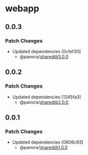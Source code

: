 # webapp

## 0.0.3

### Patch Changes

- Updated dependencies [0cfef30]
  - @panora/shared@3.0.0

## 0.0.2

### Patch Changes

- Updated dependencies [1245fa3]
  - @panora/shared@2.0.0

## 0.0.1

### Patch Changes

- Updated dependencies [0606c93]
  - @panora/shared@1.0.0
